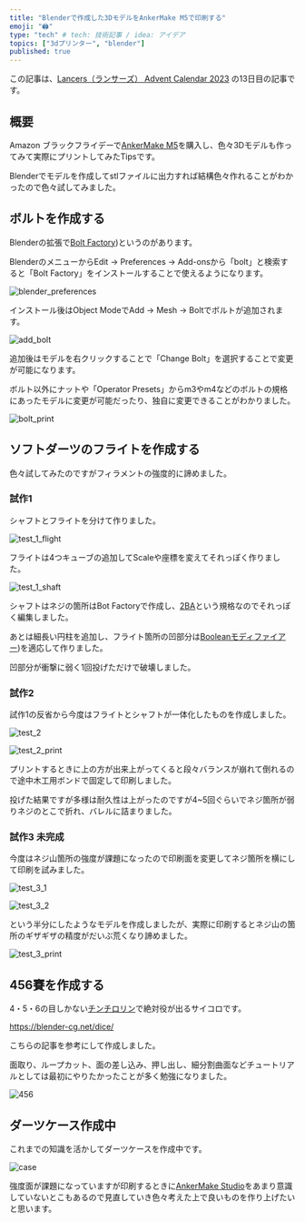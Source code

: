 ```yaml
---
title: "Blenderで作成した3DモデルをAnkerMake M5で印刷する"
emoji: "🖨️"
type: "tech" # tech: 技術記事 / idea: アイデア
topics: ["3dプリンター", "blender"]
published: true
---
```


この記事は、[Lancers（ランサーズ） Advent Calendar 2023](https://qiita.com/advent-calendar/2023/lancers) の13日目の記事です。

## 概要

Amazon ブラックフライデーで[AnkerMake M5](https://www.ankerjapan.com/pages/anker-make)を購入し、色々3Dモデルも作ってみて実際にプリントしてみたTipsです。

Blenderでモデルを作成してstlファイルに出力すれば結構色々作れることがわかったので色々試してみました。

## ボルトを作成する

Blenderの拡張で[Bolt Factory](https://docs.blender.org/manual/en/latest/addons/add_mesh/boltfactory.html))というのがあります。

BlenderのメニューからEdit -> Preferences -> Add-onsから「bolt」と検索すると「Bolt Factory」をインストールすることで使えるようになります。

![blender_preferences](/images/beginner_3d_printer/blender_preferences.png)

インストール後はObject ModeでAdd -> Mesh -> Boltでボルトが追加されます。

![add_bolt](/images/beginner_3d_printer/add_bolt.png)

追加後はモデルを右クリックすることで「Change Bolt」を選択することで変更が可能になります。

ボルト以外にナットや「Operator Presets」からm3やm4などのボルトの規格にあったモデルに変更が可能だったり、独自に変更できることがわかりました。

![bolt_print](/images/beginner_3d_printer/bolt_print.png)

## ソフトダーツのフライトを作成する

色々試してみたのですがフィラメントの強度的に諦めました。

### 試作1

シャフトとフライトを分けて作りました。

![test_1_flight](/images/beginner_3d_printer/test_1_flight.png)

フライトは4つキューブの追加してScaleや座標を変えてそれっぽく作りました。

![test_1_shaft](/images/beginner_3d_printer/test_1_shaft.png)

シャフトはネジの箇所はBot Factoryで作成し、[2BA](https://www.dartshive.jp/html/page361.html)という規格なのでそれっぽく編集しました。

あとは細長い円柱を追加し、フライト箇所の凹部分は[Booleanモディファイアー](https://docs.blender.org/manual/ja/dev/modeling/modifiers/generate/booleans.html))を適応して作りました。

凹部分が衝撃に弱く1回投げただけで破壊しました。

### 試作2

試作1の反省から今度はフライトとシャフトが一体化したものを作成しました。

![test_2](/images/beginner_3d_printer/test_2.png)

![test_2_print](/images/beginner_3d_printer/test_2_print.png)

プリントするときに上の方が出来上がってくると段々バランスが崩れて倒れるので途中木工用ボンドで固定して印刷しました。

投げた結果ですが多様は耐久性は上がったのですが4~5回ぐらいでネジ箇所が弱りネジのとこで折れ、バレルに詰まりました。

### 試作3 未完成

今度はネジ山箇所の強度が課題になったので印刷面を変更してネジ箇所を横にして印刷を試みました。

![test_3_1](/images/beginner_3d_printer/test_3_1.png)

![test_3_2](/images/beginner_3d_printer/test_3_2.png)

という半分にしたようなモデルを作成しましたが、実際に印刷するとネジ山の箇所のギザギザの精度がだいぶ荒くなり諦めました。

![test_3_print](/images/beginner_3d_printer/test_3_print.png)

## 456賽を作成する

4・5・6の目しかない[チンチロリン](https://ja.wikipedia.org/wiki/%E3%83%81%E3%83%B3%E3%83%81%E3%83%AD%E3%83%AA%E3%83%B3)で絶対役が出るサイコロです。

https://blender-cg.net/dice/

こちらの記事を参考にして作成しました。

面取り、ループカット、面の差し込み、押し出し、細分割曲面などチュートリアルとしては最初にやりたかったことが多く勉強になりました。

![456](/images/beginner_3d_printer/456.png)

## ダーツケース作成中

これまでの知識を活かしてダーツケースを作成中です。

![case](/images/beginner_3d_printer/case.gif)

強度面が課題になっていますが印刷するときに[AnkerMake Studio](https://www.ankermake.com/ankermake-studio)をあまり意識していないとこもあるので見直していき色々考えた上で良いものを作り上げたいと思います。

